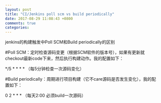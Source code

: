 ```yaml
---
layout: post
title: "CI/Jenkins poll scm vs build periodically"
date: 2017-08-29 11:08:43 +0800
comments: true
categories: 
---
```



jenkins的构建触发中Poll SCM和Build periodically的区别

#Poll SCM：定时检查源码变更（根据SCM软件的版本号），如果有更新就checkout最新code下来，然后执行构建动作。我的配置如下：

*/5 * * * *  （每5分钟检查一次源码变化）
 
#Build periodically：周期进行项目构建（它不care源码是否发生变化），我的配置如下：

0 2 * * *  （每天2:00 必须build一次源码）
